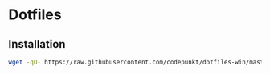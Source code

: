 # Dotfiles

## Installation

```bash
wget -qO- https://raw.githubusercontent.com/codepunkt/dotfiles-win/master/install.sh | bash
```
